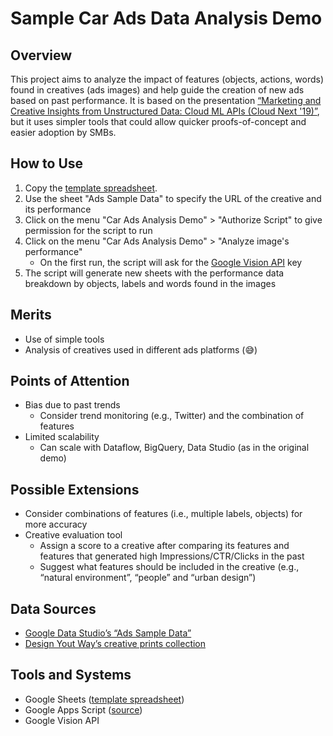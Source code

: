 # Sample Car Ads Data Analysis Demo

## Overview

This project aims to analyze the impact of features (objects, actions, words) found in creatives (ads images) and help guide the creation of new ads based on past performance.
It is based on the presentation [“Marketing and Creative Insights from Unstructured Data: Cloud ML APIs (Cloud Next '19)”](https://www.youtube.com/watch?v=78kM5vyN4nk), but it uses simpler tools that could allow quicker proofs-of-concept and easier adoption by SMBs.

## How to Use

1. Copy the [template spreadsheet](https://docs.google.com/spreadsheets/d/1KZ0W8KH-MZGry0-10BWzzYUBwr0DxeCcEowf5uXZDHY/copy).
2. Use the sheet "Ads Sample Data" to specify the URL of the creative and its performance
3. Click on the menu "Car Ads Analysis Demo" > "Authorize Script" to give permission for the script to run
4. Click on the menu "Car Ads Analysis Demo" > "Analyze image's performance"
   - On the first run, the script will ask for the [Google Vision API](https://cloud.google.com/vision/) key
5. The script will generate new sheets with the performance data breakdown by objects, labels and words found in the images

## Merits

- Use of simple tools
- Analysis of creatives used in different ads platforms (😅)

## Points of Attention

- Bias due to past trends
  - Consider trend monitoring (e.g., Twitter) and the combination of features
- Limited scalability
  - Can scale with Dataflow, BigQuery, Data Studio (as in the original demo)

## Possible Extensions

- Consider combinations of features (i.e., multiple labels, objects) for more accuracy
- Creative evaluation tool
  - Assign a score to a creative after comparing its features and features that generated high Impressions/CTR/Clicks in the past
  - Suggest what features should be included in the creative (e.g., “natural environment”, “people” and “urban design”)

## Data Sources

- [Google Data Studio’s “Ads Sample Data”](https://datastudio.google.com/c/u/0/reporting/0B_U5RNpwhcE6ckdmZEJ0ZDJXUnM/preview)
- [Design Yout Way’s creative prints collection](https://www.designyourway.net/blog/inspiration/70-creative-print-ads-from-the-automotive-industry/)

## Tools and Systems

- Google Sheets ([template spreadsheet](https://docs.google.com/spreadsheets/d/1KZ0W8KH-MZGry0-10BWzzYUBwr0DxeCcEowf5uXZDHY/))
- Google Apps Script ([source](https://github.com/mshcruz/SampleCarAdsDataAnalysis))
- Google Vision API
